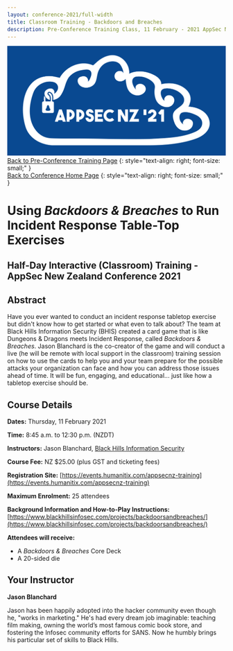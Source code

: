 ```yaml
---
layout: conference-2021/full-width
title: Classroom Training - Backdoors and Breaches
description: Pre-Conference Training Class, 11 February - 2021 AppSec NZ Conference
---
```


[![Web Banner](/assets/images/2021_Banner_Graphic.png)](/conference-2021/)   
[Back to Pre-Conference Training Page](training.md)
{: style="text-align: right; font-size: small;" }   
[Back to Conference Home Page](index.md)
{: style="text-align: right; font-size: small;" }   

# Using *Backdoors & Breaches* to Run Incident Response Table-Top Exercises

## Half-Day Interactive (Classroom) Training - AppSec New Zealand Conference 2021

## Abstract

Have you ever wanted to conduct an incident response tabletop exercise but didn't know how to get started or what even to talk about? The team at Black Hills Information Security (BHIS) created a card game that is like Dungeons & Dragons meets Incident Response, called *Backdoors & Breaches*. Jason Blanchard is the co-creator of the game and will conduct a live (he will be remote with local support in the classroom) training session on how to use the cards to help you and your team prepare for the possible attacks your organization can face and how you can address those issues ahead of time. It will be fun, engaging, and educational... just like how a tabletop exercise should be. 

## Course Details 

**Dates:** Thursday, 11 February 2021

**Time:** 8:45 a.m. to 12:30 p.m. (NZDT)

**Instructors:** Jason Blanchard, [Black Hills Information Security](https://www.blackhillsinfosec.com/)   

**Course Fee:** NZ $25.00 (plus GST and ticketing fees)

**Registration Site:** [https://events.humanitix.com/appsecnz-training](https://events.humanitix.com/appsecnz-training)

**Maximum Enrolment:** 25 attendees

**Background Information and How-to-Play Instructions:** [https://www.blackhillsinfosec.com/projects/backdoorsandbreaches/](https://www.blackhillsinfosec.com/projects/backdoorsandbreaches/)

**Attendees will receive:**

* A *Backdoors & Breaches* Core Deck
* A 20-sided die

## Your Instructor

**Jason Blanchard**

Jason has been happily adopted into the hacker community even though he, "works in marketing." He's had every dream job imaginable: teaching film making, owning the world’s most famous comic book store, and fostering the Infosec community efforts for SANS. Now he humbly brings his particular set of skills to Black Hills.
